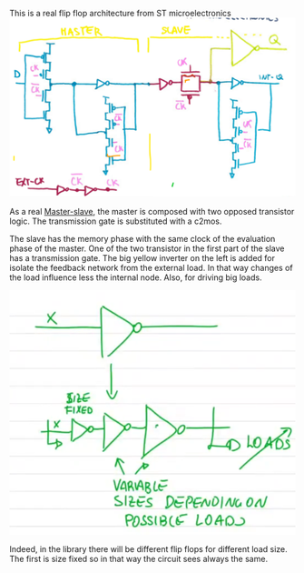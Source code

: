 This is a real flip flop architecture from ST microelectronics
![](../media/Pasted%20image%2020230529124835.png)

As a real [Master-slave](notes/flipflop.md), the master is composed with two opposed transistor logic. The transmission gate is substituted with a c2mos.

The slave has the memory phase with the same clock of the evaluation phase of the master.  One of the two transistor in the first part of the slave has a transmission gate.
The big yellow inverter on the left is added for isolate the feedback network from the external load. In that way changes of the load influence less the internal node. Also, for driving big loads.

![](../media/Pasted%20image%2020230529130035.png)

Indeed, in the library there will be different flip flops for different load size. The first is size fixed so in that way the circuit sees always the same. 